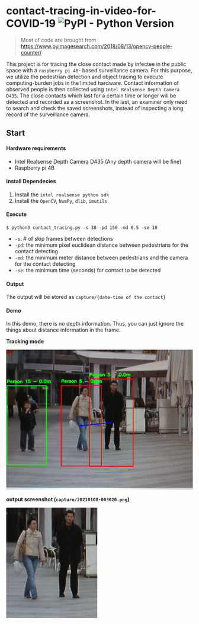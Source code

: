 # contact-tracing-in-video-for-COVID-19 ![PyPI - Python Version](https://img.shields.io/pypi/pyversions/pyrealsense2)
> Most of code are brought from https://www.pyimagesearch.com/2018/08/13/opencv-people-counter/

This project is for tracing the close contact made by infectee in the public space with a `raspberry pi 4B`- based surveillance camera. For this purpose, we utilize the pedestrian detection and object tracing to execute computing-burden jobs in the limited hardware. Contact information of observed people is then collected using `Intel Realsense Depth Camera D435`.  The close contacts which last for a certain time or longer will be detected and recorded as a screenshot. In the last, an examiner only need to search and check the saved screenshots, instead of inspecting a long record of the surveillance camera.

## Start

#### Hardware requirements

* Intel Realsense Depth Camera D435 (Any depth camera will be fine)
* Raspberry pi 4B

#### Install Dependecies

1. Install the `intel realsense python sdk`
2. Install the `OpenCV`, `NumPy`, `dlib`, `imutils`

#### Execute

```shell
$ python3 contact_tracing.py -s 30 -pd 150 -md 0.5 -se 10
```

* `-s`: # of skip frames between detections
* `-pd`: the minimum pixel euclidean distance between pedestrians for the contact detecting 
* `-md`: the minimum meter distance between pedestrians and the camera for the contact detecting
* `-se`: the minimum time (seconds) for contact to be detected

#### Output

The output will be stored as `capture/{date-time of the contact}`

#### Demo

In this demo, there is no depth information. Thus, you can just ignore the things about distance information in the frame.

__Tracking mode__

![full frame](capture/full.png)

__output screenshot (`capture/20210108-003020.png`)__

![output](capture/20210108-003020.png)
